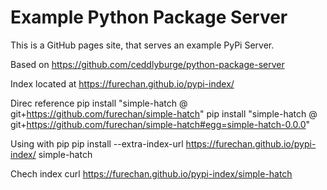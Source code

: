 # Example Python Package Server

This is a GitHub pages site, that serves an example PyPi Server.

Based on https://github.com/ceddlyburge/python-package-server

Index located at https://furechan.github.io/pypi-index/

Direc reference
    pip install "simple-hatch @ git+https://github.com/furechan/simple-hatch"
    pip install "simple-hatch @ git+https://github.com/furechan/simple-hatch#egg=simple-hatch-0.0.0"

Using with pip
    pip install --extra-index-url https://furechan.github.io/pypi-index/ simple-hatch

Chech index
    curl https://furechan.github.io/pypi-index/simple-hatch
